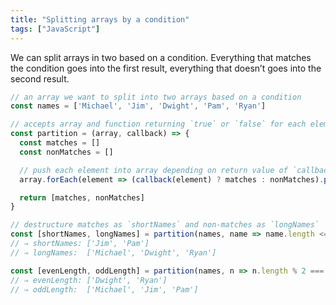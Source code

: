 ```yaml
---
title: "Splitting arrays by a condition"
tags: ["JavaScript"]
---
```

We can split arrays in two based on a condition. Everything that matches the condition goes into the first result, everything that doesn’t goes into the second result.

```js
// an array we want to split into two arrays based on a condition
const names = ['Michael', 'Jim', 'Dwight', 'Pam', 'Ryan']

// accepts array and function returning `true` or `false` for each element
const partition = (array, callback) => {
  const matches = []
  const nonMatches = []

  // push each element into array depending on return value of `callback`
  array.forEach(element => (callback(element) ? matches : nonMatches).push(element))

  return [matches, nonMatches]
}

// destructure matches as `shortNames` and non-matches as `longNames`
const [shortNames, longNames] = partition(names, name => name.length <= 3)
// ⇒ shortNames: ['Jim', 'Pam']
// ⇒ longNames:  ['Michael', 'Dwight', 'Ryan']

const [evenLength, oddLength] = partition(names, n => n.length % 2 === 0)
// ⇒ evenLength: ['Dwight', 'Ryan']
// ⇒ oddLength:  ['Michael', 'Jim', 'Pam']
```
